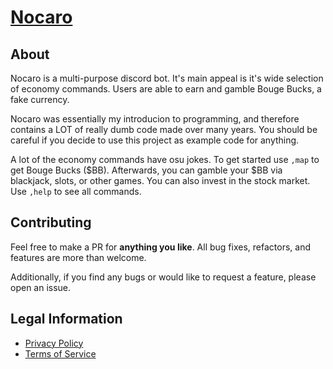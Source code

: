 # [Nocaro](https://discord.com/api/oauth2/authorize?client_id=746934062446542925&permissions=277632642112&scope=bot%20applications.commands)

## About

Nocaro is a multi-purpose discord bot. It's main appeal is it's wide selection of economy commands. Users are able to earn and gamble Bouge Bucks, a fake currency. 

Nocaro was essentially my introducion to programming, and therefore contains a LOT of really dumb code made over many years. You should be careful if you decide to use this project as example code for anything.

A lot of the economy commands have osu jokes. To get started use `,map` to get Bouge Bucks ($BB). Afterwards, you can gamble your $BB via blackjack, slots, or other games. You can also invest in the stock market. Use `,help` to see all commands.

## Contributing

Feel free to make a PR for __anything you like__. All bug fixes, refactors, and features are more than welcome.

Additionally, if you find any bugs or would like to request a feature, please open an issue.

## Legal Information

- [Privacy Policy](./PRIVACY_POLICY.md)
- [Terms of Service](./TERMS_OF_SERVICE.md)